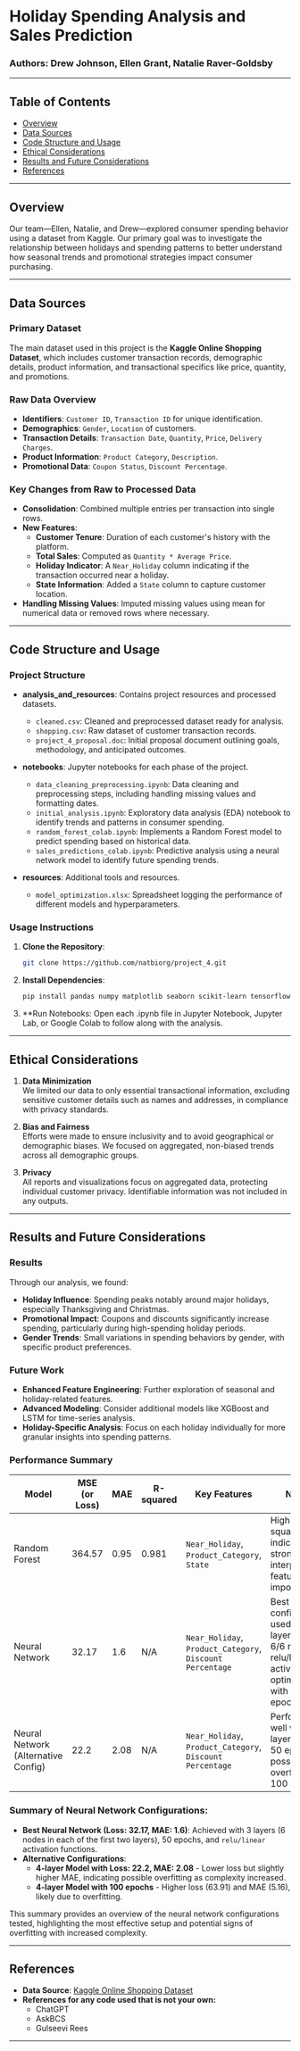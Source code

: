 # **Holiday Spending Analysis and Sales Prediction**
### **Authors**: Drew Johnson, Ellen Grant, Natalie Raver-Goldsby

---

## **Table of Contents**

- [Overview](#overview)
- [Data Sources](#data-sources)
- [Code Structure and Usage](#code-structure-and-usage)
- [Ethical Considerations](#ethical-considerations)
- [Results and Future Considerations](#results-and-future-considerations)
- [References](#references)

---

## **Overview**
Our team—Ellen, Natalie, and Drew—explored consumer spending behavior using a dataset from Kaggle. Our primary goal was to investigate the relationship between holidays and spending patterns to better understand how seasonal trends and promotional strategies impact consumer purchasing.

---

## **Data Sources**

### **Primary Dataset**
The main dataset used in this project is the **Kaggle Online Shopping Dataset**, which includes customer transaction records, demographic details, product information, and transactional specifics like price, quantity, and promotions.

### **Raw Data Overview**
- **Identifiers**: `Customer ID`, `Transaction ID` for unique identification.
- **Demographics**: `Gender`, `Location` of customers.
- **Transaction Details**: `Transaction Date`, `Quantity`, `Price`, `Delivery Charges`.
- **Product Information**: `Product Category`, `Description`.
- **Promotional Data**: `Coupon Status`, `Discount Percentage`.

### **Key Changes from Raw to Processed Data**
- **Consolidation**: Combined multiple entries per transaction into single rows.
- **New Features**:
  - **Customer Tenure**: Duration of each customer's history with the platform.
  - **Total Sales**: Computed as `Quantity * Average Price`.
  - **Holiday Indicator**: A `Near_Holiday` column indicating if the transaction occurred near a holiday.
  - **State Information**: Added a `State` column to capture customer location.
- **Handling Missing Values**: Imputed missing values using mean for numerical data or removed rows where necessary.

---


  
## **Code Structure and Usage**

### **Project Structure**

- **analysis_and_resources**: Contains project resources and processed datasets.
  - `cleaned.csv`: Cleaned and preprocessed dataset ready for analysis.
  - `shopping.csv`: Raw dataset of customer transaction records.
  - `project_4_proposal.doc`: Initial proposal document outlining goals, methodology, and anticipated outcomes.

- **notebooks**: Jupyter notebooks for each phase of the project.
  - `data_cleaning_preprocessing.ipynb`: Data cleaning and preprocessing steps, including handling missing values and formatting dates.
  - `initial_analysis.ipynb`: Exploratory data analysis (EDA) notebook to identify trends and patterns in consumer spending.
  - `random_forest_colab.ipynb`: Implements a Random Forest model to predict spending based on historical data.
  - `sales_predictions_colab.ipynb`: Predictive analysis using a neural network model to identify future spending trends.

- **resources**: Additional tools and resources.
  - `model_optimization.xlsx`: Spreadsheet logging the performance of different models and hyperparameters.

### **Usage Instructions**
1. **Clone the Repository**:
   ```bash
   git clone https://github.com/natbiorg/project_4.git
    ```
2. **Install Dependencies**:
   ```bash
   pip install pandas numpy matplotlib seaborn scikit-learn tensorflow

    ```
3. **Run Notebooks: Open each .ipynb file in Jupyter Notebook, Jupyter Lab, or Google Colab to follow along with the analysis.

---

## **Ethical Considerations**

1. **Data Minimization**  
   We limited our data to only essential transactional information, excluding sensitive customer details such as names and addresses, in compliance with privacy standards.

2. **Bias and Fairness**  
   Efforts were made to ensure inclusivity and to avoid geographical or demographic biases. We focused on aggregated, non-biased trends across all demographic groups.

3. **Privacy**  
   All reports and visualizations focus on aggregated data, protecting individual customer privacy. Identifiable information was not included in any outputs.

---

## **Results and Future Considerations**

### **Results**
Through our analysis, we found:
- **Holiday Influence**: Spending peaks notably around major holidays, especially Thanksgiving and Christmas.
- **Promotional Impact**: Coupons and discounts significantly increase spending, particularly during high-spending holiday periods.
- **Gender Trends**: Small variations in spending behaviors by gender, with specific product preferences.

### **Future Work**
- **Enhanced Feature Engineering**: Further exploration of seasonal and holiday-related features.
- **Advanced Modeling**: Consider additional models like XGBoost and LSTM for time-series analysis.
- **Holiday-Specific Analysis**: Focus on each holiday individually for more granular insights into spending patterns.

### **Performance Summary**

| Model             | MSE (or Loss) | MAE  | R-squared | Key Features                     | Notes                                  |
|-------------------|---------------|------|-----------|----------------------------------|----------------------------------------|
| Random Forest     | 364.57        | 0.95 | 0.981     | `Near_Holiday`, `Product_Category`, `State` | High R-squared indicates strong fit; interpretable feature importance |
| Neural Network    | 32.17         | 1.6  | N/A       | `Near_Holiday`, `Product_Category`, `Discount Percentage` | Best configuration used 3 layers with 6/6 nodes, relu/linear activations; optimized with 50 epochs |
| Neural Network (Alternative Config) | 22.2   | 2.08 | N/A       | `Near_Holiday`, `Product_Category`, `Discount Percentage` | Performed well with 4 layers and 50 epochs; possible overfitting at 100 epochs |

### **Summary of Neural Network Configurations:**
- **Best Neural Network (Loss: 32.17, MAE: 1.6)**: Achieved with 3 layers (6 nodes in each of the first two layers), 50 epochs, and `relu/linear` activation functions.
- **Alternative Configurations**: 
  - **4-layer Model with Loss: 22.2, MAE: 2.08** - Lower loss but slightly higher MAE, indicating possible overfitting as complexity increased.
  - **4-layer Model with 100 epochs** - Higher loss (63.91) and MAE (5.16), likely due to overfitting.

This summary provides an overview of the neural network configurations tested, highlighting the most effective setup and potential signs of overfitting with increased complexity.

---

## **References**

- **Data Source**: [Kaggle Online Shopping Dataset](https://www.kaggle.com/)
- **References for any code used that is not your own:**
  - ChatGPT
  - AskBCS
  - Gulseevi Rees

___
